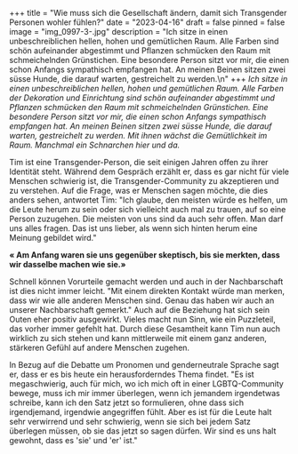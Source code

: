 +++
title = "Wie muss sich die Gesellschaft ändern, damit sich Transgender Personen wohler fühlen?"
date = "2023-04-16"
draft = false
pinned = false
image = "img_0997-3-.jpg"
description = "Ich sitze in einen unbeschreiblichen hellen, hohen und gemütlichen Raum. Alle Farben sind schön aufeinander abgestimmt und Pflanzen schmücken den Raum mit schmeichelnden Grünstichen. Eine besondere Person sitzt vor mir, die einen schon Anfangs sympathisch empfangen hat. An meinen Beinen sitzen zwei süsse Hunde, die darauf warten, gestreichelt zu werden.\n"
+++
*Ich sitze in einen unbeschreiblichen hellen, hohen und gemütlichen Raum. Alle Farben der Dekoration und Einrichtung sind schön aufeinander abgestimmt und Pflanzen schmücken den Raum mit schmeichelnden Grünstichen. Eine besondere Person sitzt vor mir, die einen schon Anfangs sympathisch empfangen hat. An meinen Beinen sitzen zwei süsse Hunde, die darauf warten, gestreichelt zu werden. Mit ihnen wächst die Gemütlichkeit im Raum. Manchmal ein Schnarchen hier und da.* 

Tim ist eine Transgender-Person, die seit einigen Jahren offen zu ihrer Identität steht. Während dem Gespräch erzählt er, dass es gar nicht für viele Menschen schwierig ist, die Transgender-Community zu akzeptieren und zu verstehen. Auf die Frage, was er Menschen sagen möchte, die dies anders sehen, antwortet Tim: "Ich glaube, den meisten würde es helfen, um die Leute herum zu sein oder sich vielleicht auch mal zu trauen, auf so eine Person zuzugehen. Die meisten von uns sind da auch sehr offen. Man darf uns alles fragen. Das ist uns lieber, als wenn sich hinten herum eine Meinung gebildet wird."

**« Am Anfang waren sie uns gegenüber skeptisch, bis sie merkten, dass wir dasselbe machen wie sie.»**

Schnell können Vorurteile gemacht werden und auch in der Nachbarschaft ist dies nicht immer leicht. "Mit einem direkten Kontakt würde man merken, dass wir wie alle anderen Menschen sind. Genau das haben wir auch an unserer Nachbarschaft gemerkt." Auch auf die Beziehung hat sich sein Outen eher positiv ausgewirkt. Vieles macht nun Sinn, wie ein Puzzleteil, das vorher immer gefehlt hat. Durch diese Gesamtheit kann Tim nun auch wirklich zu sich stehen und kann mittlerweile mit einem ganz anderen, stärkeren Gefühl auf andere Menschen zugehen.

In Bezug auf die Debatte um Pronomen und genderneutrale Sprache sagt er, dass er es bis heute ein herausforderndes Thema findet. "Es ist megaschwierig, auch für mich, wo ich mich oft in einer LGBTQ-Community bewege, muss ich mir immer überlegen, wenn ich jemandem irgendetwas schreibe, kann ich den Satz jetzt so formulieren, ohne dass sich irgendjemand, irgendwie angegriffen fühlt. Aber es ist für die Leute halt sehr verwirrend und sehr schwierig, wenn sie sich bei jedem Satz überlegen müssen, ob sie das jetzt so sagen dürfen. Wir sind es uns halt gewohnt, dass es 'sie' und 'er' ist."